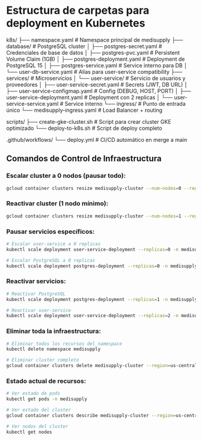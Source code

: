 # Estructura de carpetas para deployment en Kubernetes

k8s/
├── namespace.yaml                    # Namespace principal de medisupply
├── database/                         # PostgreSQL cluster
│   ├── postgres-secret.yaml         # Credenciales de base de datos
│   ├── postgres-pvc.yaml            # Persistent Volume Claim (1GB)
│   ├── postgres-deployment.yaml     # Deployment de PostgreSQL 15
│   ├── postgres-service.yaml        # Service interno para DB
│   └── user-db-service.yaml         # Alias para user-service compatibility
├── services/                         # Microservicios
│   └── user-service/                # Servicio de usuarios y proveedores
│       ├── user-service-secret.yaml      # Secrets (JWT, DB URL)
│       ├── user-service-configmap.yaml   # Config (DEBUG, HOST, PORT)
│       ├── user-service-deployment.yaml  # Deployment con 2 replicas
│       └── user-service-service.yaml     # Service interno
└── ingress/                         # Punto de entrada único
    └── medisupply-ingress.yaml      # Load Balancer + routing

scripts/
├── create-gke-cluster.sh           # Script para crear cluster GKE optimizado
└── deploy-to-k8s.sh               # Script de deploy completo

.github/workflows/
└── deploy.yml                      # CI/CD automático en merge a main

## Comandos de Control de Infraestructura

### Escalar cluster a 0 nodos (pausar todo):
```bash
gcloud container clusters resize medisupply-cluster --num-nodes=0 --region=us-central1
```

### Reactivar cluster (1 nodo mínimo):
```bash
gcloud container clusters resize medisupply-cluster --num-nodes=1 --region=us-central1
```

### Pausar servicios específicos:
```bash
# Escalar user-service a 0 replicas
kubectl scale deployment user-service-deployment --replicas=0 -n medisupply

# Escalar PostgreSQL a 0 replicas  
kubectl scale deployment postgres-deployment --replicas=0 -n medisupply
```

### Reactivar servicios:
```bash
# Reactivar PostgreSQL
kubectl scale deployment postgres-deployment --replicas=1 -n medisupply

# Reactivar user-service
kubectl scale deployment user-service-deployment --replicas=2 -n medisupply
```

### Eliminar toda la infraestructura:
```bash
# Eliminar todos los recursos del namespace
kubectl delete namespace medisupply

# Eliminar cluster completo
gcloud container clusters delete medisupply-cluster --region=us-central1
```

### Estado actual de recursos:
```bash
# Ver estado de pods
kubectl get pods -n medisupply

# Ver estado del cluster
gcloud container clusters describe medisupply-cluster --region=us-central1

# Ver nodos del cluster
kubectl get nodes
```
